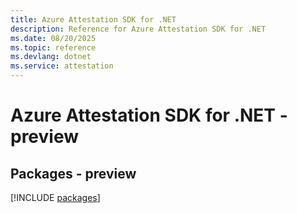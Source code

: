 ```yaml
---
title: Azure Attestation SDK for .NET
description: Reference for Azure Attestation SDK for .NET
ms.date: 08/20/2025
ms.topic: reference
ms.devlang: dotnet
ms.service: attestation
---
```

# Azure Attestation SDK for .NET - preview
## Packages - preview
[!INCLUDE [packages](attestation-index.md)]
